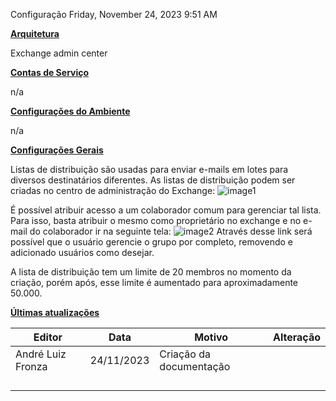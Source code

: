 Configuração
Friday, November 24, 2023
9:51 AM

**<u>Arquitetura</u>**

Exchange admin center

**<u>Contas de Serviço</u>**

n/a

**<u>Configurações do Ambiente</u>**

n/a

**<u>Configurações Gerais</u>**

Listas de distribuição são usadas para enviar e-mails em lotes para diversos destinatários diferentes.
As listas de distribuição podem ser criadas no centro de administração do Exchange:
![image1](../../../../_resources/image1-27.png)

É possível atribuir acesso a um colaborador comum para gerenciar tal lista. Para isso, basta atribuir o mesmo como proprietário no exchange e no e-mail do colaborador ir na seguinte tela:
![image2](../../../../_resources/image2-13.png)
Através desse link será possível que o usuário gerencie o grupo por completo, removendo e adicionado usuários como desejar.

A lista de distribuição tem um limite de 20 membros no momento da criação, porém após, esse limite é aumentado para aproximadamente 50.000.

**<u>Últimas atualizações</u>**  

| Editor            | Data       | Motivo                  | Alteração |
|-------------------|------------|-------------------------|-----------|
| André Luiz Fronza | 24/11/2023 | Criação da documentação |          |
|                   |            |                         |           |
|                   |            |                         |           |
|                   |            |                         |           |
|                   |            |                         |           |

